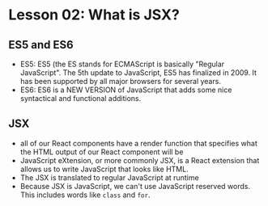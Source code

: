 # Lesson 02: What is JSX?
## ES5 and ES6
* ES5: ES5 (the ES stands for ECMAScript is basically "Regular JavaScript". The 5th update to JavaScript, ES5 has finalized in 2009. It has been supported by all major browsers for several years.
* ES6: ES6 is a NEW VERSION of JavaScript that adds some nice syntactical and functional additions.

## JSX
* all of our React components have a render function that specifies what the HTML output of our React component will be
* JavaScript eXtension, or more commonly JSX, is a React extension that allows us to write JavaScript that looks like HTML.
* The JSX is translated to regular JavaScript at runtime
* Because JSX is JavaScript, we can't use JavaScript reserved words. This includes words like `class` and `for`.

